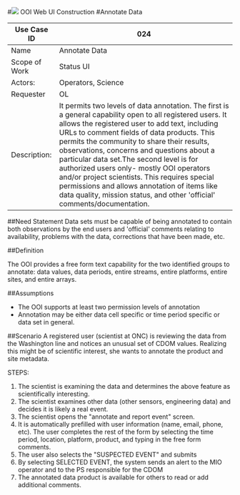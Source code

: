 #![](http://www.rpsgroup.com/images/2012-specific/RPSlogo.aspx) OOI Web UI Construction 
#Annotate Data


| Use Case ID | 024 |
| --- | --- |
| Name | Annotate Data |
| Scope of Work | Status UI |
| Actors: | Operators, Science |
| Requester | OL |
| Description: | It permits two levels of data annotation. The first is a general capability open to all registered users. It allows the registered user to add text, including URLs to comment fields of data products. This permits the community to share their results, observations, concerns and questions about a particular data set.The second level is for authorized users only- mostly OOI operators and/or project scientists. This requires special permissions and allows annotation of items like data quality, mission status, and other 'official' comments/documentation. |

##Need Statement
Data sets must be capable of being annotated to contain both observations by the end users and 'official' comments relating to availability, problems with the data, corrections that have been made, etc.

##Definition

The OOI provides a free form text capability for the two identified groups to annotate: data values, data periods, entire streams, entire platforms, entire sites, and entire arrays.

##Assumptions

- The OOI supports at least two permission levels of annotation
- Annotation may be either data cell specific or time period specific or data set in general.


##Scenario
A registered user (scientist at ONC) is reviewing the data from the Washington line and notices an unusual set of CDOM values. Realizing this might be of scientific interest, she wants to annotate the product and site metadata.

STEPS:

1. The scientist is examining the data and determines the above feature as scientifically interesting.
2. The scientist examines other data (other sensors, engineering data) and decides it is likely a real event.
3. The scientist opens the "annotate and report event" screen.
4. It is automatically prefilled with user information (name, email, phone, etc). The user completes the rest of the form by selecting the time period, location, platform, product, and typing in the free form comments.
5. The user also selects the "SUSPECTED EVENT" and submits
6. By selecting SELECTED EVENT, the system sends an alert to the MIO operator and to the PS responsible for the CDOM
7. The annotated data product is available for others to read or add additional comments.
